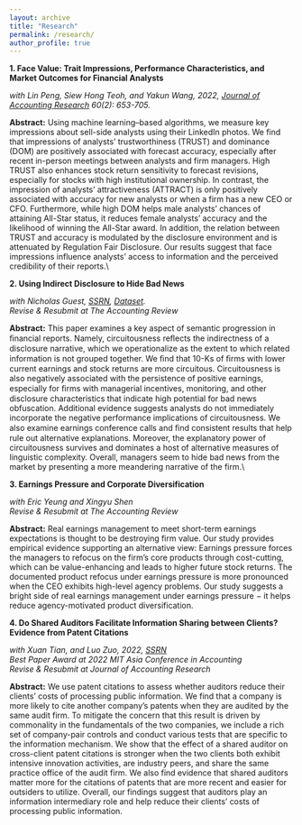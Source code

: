 ```yaml
---
layout: archive
title: "Research"
permalink: /research/
author_profile: true
---
```


**1. Face Value: Trait Impressions, Performance Characteristics, and Market Outcomes for Financial Analysts**

*with Lin Peng, Siew Hong Teoh, and Yakun Wang, 2022, [Journal of Accounting Research](https://onlinelibrary.wiley.com/doi/full/10.1111/1475-679X.12428) 60(2): 653-705.*

**Abstract:** Using machine learning–based algorithms, we measure key impressions about sell-side analysts using their LinkedIn photos. We find that impressions of analysts’ trustworthiness (TRUST) and dominance (DOM) are positively associated with forecast accuracy, especially after recent in-person meetings between analysts and firm managers. High TRUST also enhances stock return sensitivity to forecast revisions, especially for stocks with high institutional ownership. In contrast, the impression of analysts’ attractiveness (ATTRACT) is only positively associated with accuracy for new analysts or when a firm has a new CEO or CFO. Furthermore, while high DOM helps male analysts’ chances of attaining All-Star status, it reduces female analysts’ accuracy and the likelihood of winning the All-Star award. In addition, the relation between TRUST and accuracy is modulated by the disclosure environment and is attenuated by Regulation Fair Disclosure. Our results suggest that face impressions influence analysts’ access to information and the perceived credibility of their reports.\



**2. Using Indirect Disclosure to Hide Bad News**

*with Nicholas Guest, [SSRN](https://papers.ssrn.com/sol3/papers.cfm?abstract_id=4098951), [Dataset](https://jiawen-yan.github.io/datasets/circuitousness/).*\
*Revise & Resubmit at The Accounting Review*

**Abstract:** This paper examines a key aspect of semantic progression in ﬁnancial reports. Namely, circuitousness reﬂects the indirectness of a disclosure narrative, which we operationalize as the extent to which related information is not grouped together. We ﬁnd that 10-Ks of ﬁrms with lower current earnings and stock returns are more circuitous. Circuitousness is also negatively associated with the persistence of positive earnings, especially for ﬁrms with managerial incentives, monitoring, and other disclosure characteristics that indicate high potential for bad news obfuscation. Additional evidence suggests analysts do not immediately incorporate the negative performance implications of circuitousness. We also examine earnings conference calls and ﬁnd consistent results that help rule out alternative explanations. Moreover, the explanatory power of circuitousness survives and dominates a host of alternative measures of linguistic complexity. Overall, managers seem to hide bad news from the market by presenting a more meandering narrative of the firm.\




**3. Earnings Pressure and Corporate Diversification**

*with Eric Yeung and Xingyu Shen*\
*Revise & Resubmit at The Accounting Review*

**Abstract:** Real earnings management to meet short-term earnings expectations is thought to be destroying firm value. Our study provides empirical evidence supporting an alternative view: Earnings pressure forces the managers to refocus on the firm’s core products through cost-cutting, which can be value-enhancing and leads to higher future stock returns. The documented product refocus under earnings pressure is more pronounced when the CEO exhibits high-level agency problems. Our study suggests a bright side of real earnings management under earnings pressure − it helps reduce agency-motivated product diversification. 




**4. Do Shared Auditors Facilitate Information Sharing between Clients? Evidence from Patent Citations**

*with Xuan Tian, and Luo Zuo, 2022, [SSRN](https://papers.ssrn.com/sol3/papers.cfm?abstract_id=4099144)*\
*Best Paper Award at 2022 MIT Asia Conference in Accounting*\
*Revise & Resubmit at Journal of Accounting Research*

**Abstract:** We use patent citations to assess whether auditors reduce their clients’ costs of processing public information. We find that a company is more likely to cite another company’s patents when they are audited by the same audit firm. To mitigate the concern that this result is driven by commonality in the fundamentals of the two companies, we include a rich set of company-pair controls and conduct various tests that are specific to the information mechanism. We show that the effect of a shared auditor on cross-client patent citations is stronger when the two clients both exhibit intensive innovation activities, are industry peers, and share the same practice office of the audit firm. We also find evidence that shared auditors matter more for the citations of patents that are more recent and easier for outsiders to utilize. Overall, our findings suggest that auditors play an information intermediary role and help reduce their clients’ costs of processing public information. 



